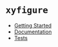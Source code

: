 # `xyfigure`

* [Getting Started](../io/example/README.md)
* [Documentation](../code/documentation.md)
* [Tests](../code/test/README.md)
